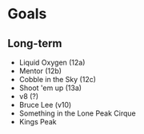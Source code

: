 Goals
=====

Long-term
---------

+ Liquid Oxygen (12a)
+ Mentor (12b)
+ Cobble in the Sky (12c)
+ Shoot 'em up (13a)
+ v8 (?)
+ Bruce Lee (v10)
+ Something in the Lone Peak Cirque
+ Kings Peak

